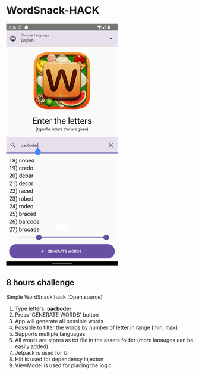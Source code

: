 # WordSnack-HACK

<p align="start">
    <img src="https://github.com/slaviboy/RepositoryImages/blob/main/fun/word_snack_hack_home.png?raw=true" alt="Image" width="300" />
</p>
 
## 8 hours challenge

Simple WordSnack hack (Open source)
1) Type letters: **oacboder**
2) Press 'GENERATE WORDS' button
3) App will generate all possible words
4) Possible to filter the words by number of letter in range [min, max]
5) Supports multiple languages
6) All words are stores as txt file in the assets folder (more lanauges can be easily added)
7) Jetpack is used for UI
8) Hilt is used for dependency injecton
9) ViewModel is used for placing the logic
